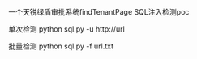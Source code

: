 一个天锐绿盾审批系统findTenantPage SQL注入检测poc

单次检测 python sql.py -u http://url

批量检测 python sql.py -f url.txt
